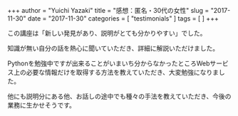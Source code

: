 +++
author = "Yuichi Yazaki"
title = "感想：匿名・30代の女性"
slug = "2017-11-30"
date = "2017-11-30"
categories = [
    "testimonials"
]
tags = [
]
+++

この講座は「新しい発見があり、説明がとても分かりやすい」でした。

知識が無い自分の話を熱心に聞いていただき、詳細に解説いただけました。

Pythonを勉強中ですが出来ることがいまいち分からなかったところWebサービス上の必要な情報だけを取得する方法を教えていただき、大変勉強になりました。

他にも説明分にある他、お話しの途中でも種々の手法を教えていただき、今後の業務に生かせそうです。
